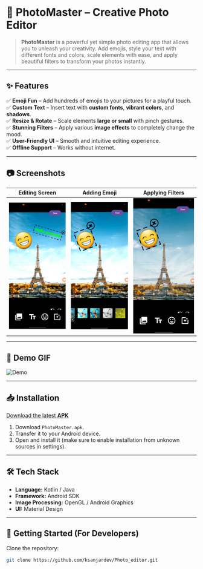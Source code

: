# 📸 PhotoMaster – Creative Photo Editor

> **PhotoMaster** is a powerful yet simple photo editing app that allows you to unleash your creativity. Add emojis, style your text with different fonts and colors, scale elements with ease, and apply beautiful filters to transform your photos instantly.

---

## ✨ Features

✅ **Emoji Fun** – Add hundreds of emojis to your pictures for a playful touch.  
✅ **Custom Text** – Insert text with **custom fonts**, **vibrant colors**, and **shadows**.  
✅ **Resize & Rotate** – Scale elements **large or small** with pinch gestures.  
✅ **Stunning Filters** – Apply various **image effects** to completely change the mood.  
✅ **User-Friendly UI** – Smooth and intuitive editing experience.  
✅ **Offline Support** – Works without internet.

---

## 📷 Screenshots

| Editing Screen | Adding Emoji | Applying Filters |
| --- | --- | --- |
| ![Editing Screen](photo_text_edit.jpg) | ![Emoji Example](photo_apply_filter.jpg) | ![Filter Example](photo_add_emoji.jpg) |

---

## 🎥 Demo GIF

![Demo](photo_editor_demo.gif)

---

## 📥 Installation

[Download the latest **APK**](https://github.com/ksanjardev/Photo_editor/raw/master/photo_editor.apk)

1. Download `PhotoMaster.apk`.
2. Transfer it to your Android device.
3. Open and install it (make sure to enable installation from unknown sources in settings).

---

## 🛠 Tech Stack

- **Language:** Kotlin / Java
- **Framework:** Android SDK
- **Image Processing:** OpenGL / Android Graphics
- **UI:** Material Design

---

## 🚀 Getting Started (For Developers)

Clone the repository:
```bash
git clone https://github.com/ksanjardev/Photo_editor.git
